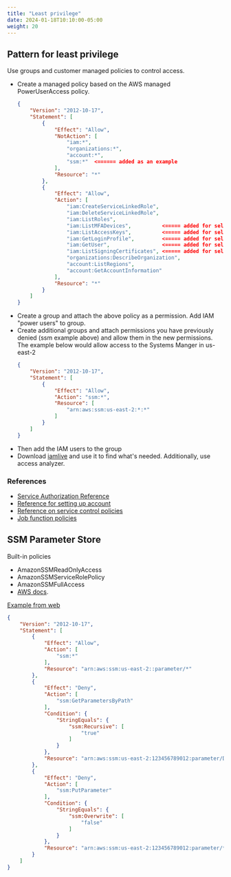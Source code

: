 ```yaml
---
title: "Least privilege"
date: 2024-01-18T10:10:00-05:00
weight: 20
---
```


## Pattern for least privilege

Use groups and customer managed policies to control access.

- Create a managed policy based on the AWS managed PowerUserAccess policy.
    ```json
    {
        "Version": "2012-10-17",
        "Statement": [
            {
                "Effect": "Allow",
                "NotAction": [
                    "iam:*",
                    "organizations:*",
                    "account:*",
                    "ssm:*"  <====== added as an example
                ],
                "Resource": "*"
            },
            {
                "Effect": "Allow",
                "Action": [
                    "iam:CreateServiceLinkedRole",
                    "iam:DeleteServiceLinkedRole",
                    "iam:ListRoles",
                    "iam:ListMFADevices",          <===== added for self management
                    "iam:ListAccessKeys",          <===== added for self management
                    "iam:GetLoginProfile",         <===== added for self management
                    "iam:GetUser",                 <===== added for self management
                    "iam:ListSigningCertificates", <===== added for self management
                    "organizations:DescribeOrganization",
                    "account:ListRegions",
                    "account:GetAccountInformation"
                ],
                "Resource": "*"
            }
        ]
    }
    ```
- Create a group and attach the above policy as a permission.  Add IAM "power
  users" to group.
- Create additional groups and attach permissions you have previously denied
  (ssm example above) and allow them in the new permissions.  The example below
  would allow access to the Systems Manger in us-east-2
    ```json
    {
        "Version": "2012-10-17",
        "Statement": [
            {
                "Effect": "Allow",
                "Action": "ssm:*",
                "Resource": [
                    "arn:aws:ssm:us-east-2:*:*"
                ]
            }
        ]
    }
    ```
- Then add the IAM users to the group
- Download [iamlive](https://github.com/iann0036/iamlive) and use it to find
  what's needed.  Additionally, use access analyzer.

### References

- [Service Authorization Reference](https://docs.aws.amazon.com/service-authorization/latest/reference/list_awsaccountmanagement.html)
- [Reference for setting up account](https://docs.aws.amazon.com/SetUp/latest/UserGuide/setup-overview.html)
- [Reference on service control policies](https://aws.amazon.com/blogs/security/how-to-use-service-control-policies-to-set-permission-guardrails-across-accounts-in-your-aws-organization/)
- [Job function policies](https://docs.aws.amazon.com/IAM/latest/UserGuide/access_policies_job-functions.html)

## SSM Parameter Store

Built-in policies

- AmazonSSMReadOnlyAccess
- AmazonSSMServiceRolePolicy
- AmazonSSMFullAccess
- [AWS docs](https://docs.aws.amazon.com/systems-manager/latest/userguide/sysman-paramstore-access.html).

[Example from web](https://dev.to/hoangleitvn/07-best-practices-when-using-aws-ssm-parameter-store-6m2)
```json
{
    "Version": "2012-10-17",
    "Statement": [
        {
            "Effect": "Allow",
            "Action": [
                "ssm:*"
            ],
            "Resource": "arn:aws:ssm:us-east-2::parameter/*"
        },
        {
            "Effect": "Deny",
            "Action": [
                "ssm:GetParametersByPath"
            ],
            "Condition": {
                "StringEquals": {
                    "ssm:Recursive": [
                        "true"
                    ]
                }
            },
            "Resource": "arn:aws:ssm:us-east-2:123456789012:parameter/Dev/ERP/Oracle/*"
        },
        {
            "Effect": "Deny",
            "Action": [
                "ssm:PutParameter"
            ],
            "Condition": {
                "StringEquals": {
                    "ssm:Overwrite": [
                        "false"
                    ]
                }
            },
            "Resource": "arn:aws:ssm:us-east-2:123456789012:parameter/*"
        }
    ]
}
```
